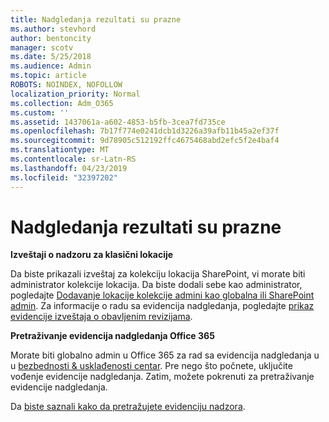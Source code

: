 ```yaml
---
title: Nadgledanja rezultati su prazne
ms.author: stevhord
author: bentoncity
manager: scotv
ms.date: 5/25/2018
ms.audience: Admin
ms.topic: article
ROBOTS: NOINDEX, NOFOLLOW
localization_priority: Normal
ms.collection: Adm_O365
ms.custom: ''
ms.assetid: 1437061a-a602-4853-b5fb-3cea7fd735ce
ms.openlocfilehash: 7b17f774e0241dcb1d3226a39afb11b45a2ef37f
ms.sourcegitcommit: 9d78905c512192ffc4675468abd2efc5f2e4baf4
ms.translationtype: MT
ms.contentlocale: sr-Latn-RS
ms.lasthandoff: 04/23/2019
ms.locfileid: "32397202"
---
```

# <a name="auditing-results-are-blank"></a>Nadgledanja rezultati su prazne

 **Izveštaji o nadzoru za klasični lokacije**
  
Da biste prikazali izveštaj za kolekciju lokacija SharePoint, vi morate biti administrator kolekcije lokacija. Da biste dodali sebe kao administrator, pogledajte [Dodavanje lokacije kolekcije admini kao globalna ili SharePoint admin](https://go.microsoft.com/fwlink/?linkid=869390). Za informacije o radu sa evidencija nadgledanja, pogledajte [prikaz evidencije izveštaja o obavljenim revizijama](https://go.microsoft.com/fwlink/?linkid=395237). 
  
 **Pretraživanje evidencija nadgledanja Office 365**
  
Morate biti globalno admin u Office 365 za rad sa evidencija nadgledanja u u [bezbednosti &amp; usklađenosti centar](https://protection.office.com). Pre nego što počnete, uključite vođenje evidencije nadgledanja. Zatim, možete pokrenuti za pretraživanje evidencije nadgledanja. 
  
Da [biste saznali kako da pretražujete evidenciju nadzora](https://go.microsoft.com/fwlink/?linkid=708432).
  

